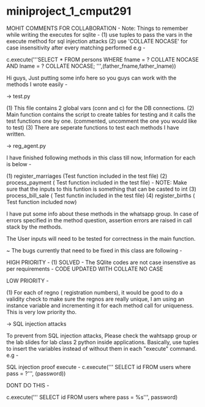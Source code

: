 # miniproject_1_cmput291

MOHIT COMMENTS FOR COLLABORATION -
Note: Things to remember while writing the executes for sqlite -
(1) use tuples to pass the vars in the execute method for sql injection attacks
(2) use 'COLLATE NOCASE' for case insensitivity after every matching performed e.g -

c.execute('''SELECT * FROM persons WHERE fname = ? COLLATE NOCASE AND lname = ? COLLATE NOCASE; ''',(father_fname,father_lname))


Hi guys, Just putting some info here so you guys can work with the methods I wrote easily -

-> test.py

(1) This file contains 2 global vars (conn and c) for the DB connections.
(2) Main function contains the script to create tables for testing and it calls the test functions one by one. (commented, uncomment the one you would like to test)
(3) There are seperate functions to test each methods I have written. 

-> reg_agent.py

I have finished following methods in this class till now, Information for each is below -

(1) register_marriages (Test function included in the test file)
(2) process_payment ( Test function included in the test file) - NOTE: Make sure that the inputs to this funtion is something that can be casted to int
(3) process_bill_sale ( Test functin included in the test file)
(4) register_births ( Test function included now)

I have put some info about these methods in the whatsapp group. In case of errors specified in the method question, assertion errors are raised in call stack by the methods. 

The User inputs will need to be tested for correctness in the main function.

~ The bugs currently that need to be fixed in this class are following -

HIGH PRIORITY -
(1) SOLVED - The SQlite codes are not case insenstive as per requirements - CODE UPDATED WITH COLLATE NO CASE 

LOW PRIORITY -

(1) For each of regno ( registration numbers), it would be good to do a validity check to make sure the regnos are really unique, I am using an instance variable and incrementing it for each method call for uniqueness. This is very low priority tho.

-> SQL injection attacks

To prevent from SQL injection attacks, Please check the wahtsapp group or the lab slides for lab class 2 python inside applications. Basically, use tuples to insert the variables instead of without them in each "execute" command. e.g -

SQL injection proof execute -
c.execute(''' SELECT id FROM users where pass = ?''', (password))

DONT DO THIS -

c.execute(''' SELECT id FROM users where pass = %s''', password)



